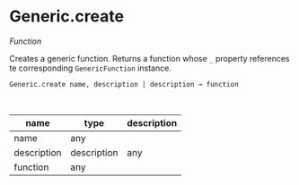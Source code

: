 # Generic.create

_Function_

Creates a generic function. Returns a function whose `_` property references te corresponding `GenericFunction` instance.

<pre><code>Generic.create name, description | description &rarr; function</code></pre>
<br>

| name | type | description |
|------|------|-------------|
|name|any||
|description | description|any||
|function|any||


